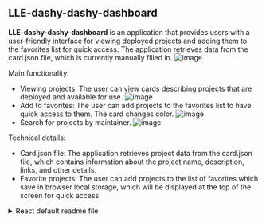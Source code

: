 ## LLE-dashy-dashy-dashboard
**LLE-dashy-dashy-dashboard** is an application that provides users with a user-friendly interface for viewing deployed projects and adding them to the favorites list for quick access. The application retrieves data from the card.json file, which is currently manually filled in.
![image](https://github.com/serhiyraskoley/LLE-dashydahsy-dashboard/assets/22105624/24c2840c-751b-4a36-9c42-ec608cb531c2)

Main functionality:
* Viewing projects: The user can view cards describing projects that are deployed and available for use.
![image](https://github.com/serhiyraskoley/LLE-dashydahsy-dashboard/assets/22105624/3deb4775-f708-4c3c-a5f5-8a7139a8c230)
* Add to favorites: The user can add projects to the favorites list to have quick access to them. The card changes color.
  ![image](https://github.com/serhiyraskoley/LLE-dashydahsy-dashboard/assets/22105624/63317608-03dd-4d91-9b7c-786c63c69e83)
* Search for projects by maintainer.
![image](https://github.com/serhiyraskoley/LLE-dashydahsy-dashboard/assets/22105624/c7249088-561c-47d6-aec7-ffefa81be2e3)

Technical details:
* Card.json file: The application retrieves project data from the card.json file, which contains information about the project name, description, links, and other details.
* Favorite projects: The user can add projects to the list of favorites which save in browser local storage, which will be displayed at the top of the screen for quick access.

<details>
<summary>React default readme file</summary>
## Getting Started with Create React App

This project was bootstrapped with [Create React App](https://github.com/facebook/create-react-app).

## Available Scripts

In the project directory, you can run:

### `yarn start`

Runs the app in the development mode.\
Open [http://localhost:3000](http://localhost:3000) to view it in your browser.

The page will reload when you make changes.\
You may also see any lint errors in the console.

### `yarn test`

Launches the test runner in the interactive watch mode.\
See the section about [running tests](https://facebook.github.io/create-react-app/docs/running-tests) for more information.

### `yarn build`

Builds the app for production to the `build` folder.\
It correctly bundles React in production mode and optimizes the build for the best performance.

The build is minified and the filenames include the hashes.\
Your app is ready to be deployed!

See the section about [deployment](https://facebook.github.io/create-react-app/docs/deployment) for more information.

### `yarn eject`

**Note: this is a one-way operation. Once you `eject`, you can't go back!**

If you aren't satisfied with the build tool and configuration choices, you can `eject` at any time. This command will remove the single build dependency from your project.

Instead, it will copy all the configuration files and the transitive dependencies (webpack, Babel, ESLint, etc) right into your project so you have full control over them. All of the commands except `eject` will still work, but they will point to the copied scripts so you can tweak them. At this point you're on your own.

You don't have to ever use `eject`. The curated feature set is suitable for small and middle deployments, and you shouldn't feel obligated to use this feature. However we understand that this tool wouldn't be useful if you couldn't customize it when you are ready for it.

## Learn More

You can learn more in the [Create React App documentation](https://facebook.github.io/create-react-app/docs/getting-started).

To learn React, check out the [React documentation](https://reactjs.org/).

### Code Splitting

This section has moved here: [https://facebook.github.io/create-react-app/docs/code-splitting](https://facebook.github.io/create-react-app/docs/code-splitting)

### Analyzing the Bundle Size

This section has moved here: [https://facebook.github.io/create-react-app/docs/analyzing-the-bundle-size](https://facebook.github.io/create-react-app/docs/analyzing-the-bundle-size)

### Making a Progressive Web App

This section has moved here: [https://facebook.github.io/create-react-app/docs/making-a-progressive-web-app](https://facebook.github.io/create-react-app/docs/making-a-progressive-web-app)

### Advanced Configuration

This section has moved here: [https://facebook.github.io/create-react-app/docs/advanced-configuration](https://facebook.github.io/create-react-app/docs/advanced-configuration)

### Deployment

This section has moved here: [https://facebook.github.io/create-react-app/docs/deployment](https://facebook.github.io/create-react-app/docs/deployment)

### `yarn build` fails to minify

This section has moved here: [https://facebook.github.io/create-react-app/docs/troubleshooting#npm-run-build-fails-to-minify](https://facebook.github.io/create-react-app/docs/troubleshooting#npm-run-build-fails-to-minify)
</details>
